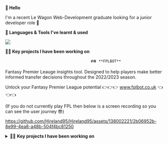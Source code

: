 **👋 Hello**

I'm a recent Le Wagon Web-Development graduate looking for a junior developer role 🚀

**🧰 Languages & Tools I've learnt & used** 

<p align="left">
  <a href="https://skillicons.dev">
    <img src="https://skillicons.dev/icons?i=js,html,css,ruby,rails,figma,heroku,bootstrap,git,github,react" />
  </a>
</p>

 **👨‍💻 Key projects I have been working on**

                                          #⚽️ **FPLBOT** 
Fantasy Premier Leauge insights tool. Designed to help players make better informed transfer decisions throughout the 2022/2023 season. 

   Unlock your Fantasy Premier League potential 👉👉👉 www.fplbot.co.uk 👈👈👈
   
   (If you do not currently play FPL then below is a screen recording so you can see the user journey 😎)
   



 https://github.com/Hireland95/Hireland95/assets/138002221/2b06952b-8e99-4ea8-a48b-504f4bc81250



</details>

<details>
<summary> 👨‍💻 <strong>Key projects I have been working on</strong>  </summary>
<br>
  ⚽️ FPLBOT - Fantasy Premier Leauge insights tool. Designed to help players make better informed transfer decision throughout the 2022/2023 season.
 

</details>
